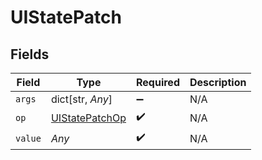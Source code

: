 # UIStatePatch


## Fields

| Field                                                   | Type                                                    | Required                                                | Description                                             |
| ------------------------------------------------------- | ------------------------------------------------------- | ------------------------------------------------------- | ------------------------------------------------------- |
| `args`                                                  | dict[str, *Any*]                                        | :heavy_minus_sign:                                      | N/A                                                     |
| `op`                                                    | [UIStatePatchOp](../../models/shared/uistatepatchop.md) | :heavy_check_mark:                                      | N/A                                                     |
| `value`                                                 | *Any*                                                   | :heavy_check_mark:                                      | N/A                                                     |